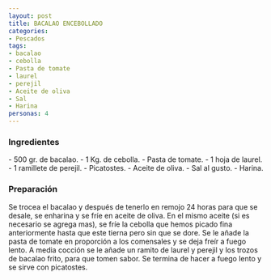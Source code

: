 ```yaml
---
layout: post
title: BACALAO ENCEBOLLADO
categories:
- Pescados
tags:
- bacalao
- cebolla
- Pasta de tomate
- laurel
- perejil
- Aceite de oliva
- Sal
- Harina
personas: 4 
---
```

<h3>Ingredientes</h3>
- 500 gr. de bacalao.
- 1 Kg. de cebolla.
- Pasta de tomate.
- 1 hoja de laurel.
- 1 ramillete de perejil.
- Picatostes.
- Aceite de oliva.
- Sal al gusto.
- Harina.

<h3>Preparación</h3>
Se trocea el bacalao y después de tenerlo en remojo 24 horas para que se desale, se enharina y se fríe en aceite de oliva.
En el mismo aceite (si es necesario se agrega mas), se fríe la cebolla que hemos picado fina anteriormente hasta que este tierna pero sin que se dore.
Se le añade la pasta de tomate en proporción a los comensales y se deja freír a fuego lento. A media cocción se le añade un ramito de laurel y perejil y los trozos de bacalao frito, para que tomen sabor. Se termina de hacer a fuego lento y se sirve con picatostes.